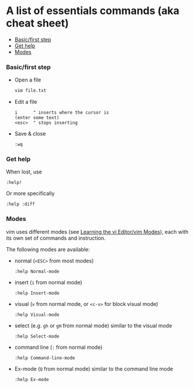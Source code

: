 # A list of essentials commands (aka cheat sheet)


<!-- vim-markdown-toc GFM -->

* [Basic/first step](#basicfirst-step)
* [Get help](#get-help)
* [Modes](#modes)

<!-- vim-markdown-toc -->

### Basic/first step

- Open a file

  ```bash
  vim file.txt
  ```

- Edit a file

  ```vim
  i      " inserts where the cursor is
  (enter some text)
  <esc>  " stops inserting

- Save & close

  ```vim
  :wq
  ```

### Get help

When lost, use

```vim
:help!
```

Or more specifically

```vim
:help :diff
```

### Modes

vim uses different modes (see [Learning the vi Editor/vim Modes](https://en.wikibooks.org/wiki/Learning_the_vi_Editor/Vim/Modes)), each with its own set of commands and instruction. 

The following modes are available:
- normal (`<ESC>` from most modes)
  ```vim
  :help Normal-mode
  ```
- insert (`i` from normal mode)
  ```vim
  :help Insert-mode
  ```
- visual (`v` from normal mode, or `<c-v>` for block visual mode)
  ```vim
  :help Visual-mode
  ```
- select (e.g. `gh` or `gH` from normal mode) similar to the visual mode
  ```vim
  :help Select-mode
  ```
- command line (`:` from normal mode)
  ```vim
  :help Command-line-mode
  ```
- Ex-mode (`Q` from normal mode) similar to the command line mode
  ```vim
  :help Ex-mode
  ```
